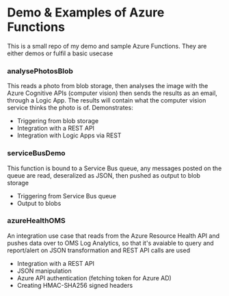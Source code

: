 # Demo & Examples of Azure Functions

This is a small repo of my demo and sample Azure Functions. They are either demos or fulfil a basic usecase

### analysePhotosBlob
This reads a photo from blob storage, then analyses the image with the Azure Cognitive APIs (computer vision) then sends the results as an email, through a Logic App. The results will contain what the computer vision service thinks the photo is of. Demonstrates:
* Triggering from blob storage
* Integration with a REST API
* Integration with Logic Apps via REST

### serviceBusDemo
This function is bound to a Service Bus queue, any messages posted on the queue are read, deseralized as JSON, then pushed as output to blob storage
* Triggering from Service Bus queue
* Output to blobs

### azureHealthOMS
An integration use case that reads from the Azure Resource Health API and pushes data over to OMS Log Analytics, so that it's avaiable to query and report/alert on
JSON transformation and REST API calls are used
* Integration with a REST API
* JSON manipulation
* Azure API authentication (fetching token for Azure AD)
* Creating HMAC-SHA256 signed headers
